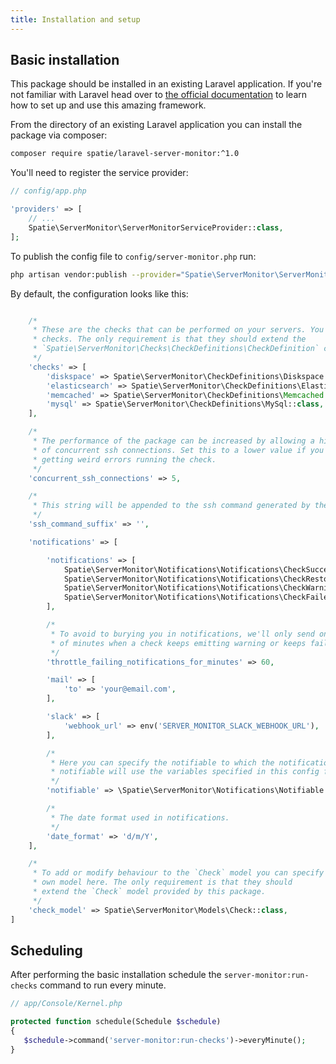 ```yaml
---
title: Installation and setup
---
```


## Basic installation

This package should be installed in an existing Laravel application. If you're not familiar with Laravel head over to [the official documentation](https://laravel.com/docs) to learn how to set up and use this amazing framework.
  
From the directory of an existing Laravel application you can install the package via composer:

``` bash
composer require spatie/laravel-server-monitor:^1.0
```

You'll need to register the service provider:

```php
// config/app.php

'providers' => [
    // ...
    Spatie\ServerMonitor\ServerMonitorServiceProvider::class,
];
```

To publish the config file to `config/server-monitor.php` run:

``` bash
php artisan vendor:publish --provider="Spatie\ServerMonitor\ServerMonitorServiceProvider"
```

By default, the configuration looks like this:

```php

    /*
     * These are the checks that can be performed on your servers. You can add your own
     * checks. The only requirement is that they should extend the
     * `Spatie\ServerMonitor\Checks\CheckDefinitions\CheckDefinition` class.
     */
    'checks' => [
        'diskspace' => Spatie\ServerMonitor\CheckDefinitions\Diskspace::class,
        'elasticsearch' => Spatie\ServerMonitor\CheckDefinitions\Elasticsearch::class,
        'memcached' => Spatie\ServerMonitor\CheckDefinitions\Memcached::class,
        'mysql' => Spatie\ServerMonitor\CheckDefinitions\MySql::class,
    ],

    /*
     * The performance of the package can be increased by allowing a high number
     * of concurrent ssh connections. Set this to a lower value if you're
     * getting weird errors running the check.
     */
    'concurrent_ssh_connections' => 5,

    /*
     * This string will be appended to the ssh command generated by the package.
     */
    'ssh_command_suffix' => '',

    'notifications' => [

        'notifications' => [
            Spatie\ServerMonitor\Notifications\Notifications\CheckSucceeded::class => [],
            Spatie\ServerMonitor\Notifications\Notifications\CheckRestored::class => ['slack'],
            Spatie\ServerMonitor\Notifications\Notifications\CheckWarning::class => ['slack'],
            Spatie\ServerMonitor\Notifications\Notifications\CheckFailed::class => ['slack'],
        ],

        /*
         * To avoid to burying you in notifications, we'll only send one every given amount
         * of minutes when a check keeps emitting warning or keeps failing.
         */
        'throttle_failing_notifications_for_minutes' => 60,

        'mail' => [
            'to' => 'your@email.com',
        ],

        'slack' => [
            'webhook_url' => env('SERVER_MONITOR_SLACK_WEBHOOK_URL'),
        ],

        /*
         * Here you can specify the notifiable to which the notifications should be sent. The default
         * notifiable will use the variables specified in this config file.
         */
        'notifiable' => \Spatie\ServerMonitor\Notifications\Notifiable::class,

        /*
         * The date format used in notifications.
         */
        'date_format' => 'd/m/Y',
    ],

    /*
     * To add or modify behaviour to the `Check` model you can specify your
     * own model here. The only requirement is that they should
     * extend the `Check` model provided by this package.
     */
    'check_model' => Spatie\ServerMonitor\Models\Check::class,
]
```

## Scheduling

After performing the basic installation schedule the `server-monitor:run-checks` command to run every minute.

```php
// app/Console/Kernel.php

protected function schedule(Schedule $schedule)
{
   $schedule->command('server-monitor:run-checks')->everyMinute();
}
```
